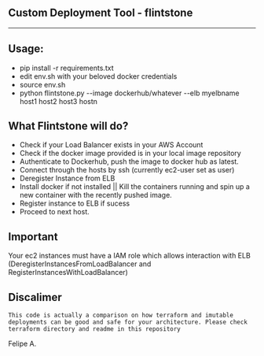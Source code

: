 ## Custom Deployment Tool - flintstone
---

## Usage:
  * pip install -r requirements.txt
  * edit env.sh with your beloved docker credentials
  * source env.sh
  * python flintstone.py --image dockerhub/whatever --elb myelbname host1 host2 host3 hostn


## What Flintstone will do?
  * Check if your Load Balancer exists in your AWS Account
  * Check if the docker image provided is in your local image repository
  * Authenticate to Dockerhub, push the image to docker hub as latest.
  * Connect through the hosts by ssh (currently ec2-user set as user)
  * Deregister Instance from ELB
  * Install docker if not installed || Kill the containers running and spin up a new container with the recently pushed image.
  * Register instance to ELB if sucess
  * Proceed to next host.


## Important
  Your ec2 instances must have a IAM role which allows interaction with ELB (DeregisterInstancesFromLoadBalancer and RegisterInstancesWithLoadBalancer)


## Discalimer
    This code is actually a comparison on how terraform and imutable deployments can be good and safe for your architecture. Please check terraform directory and readme in this repository


Felipe A.
